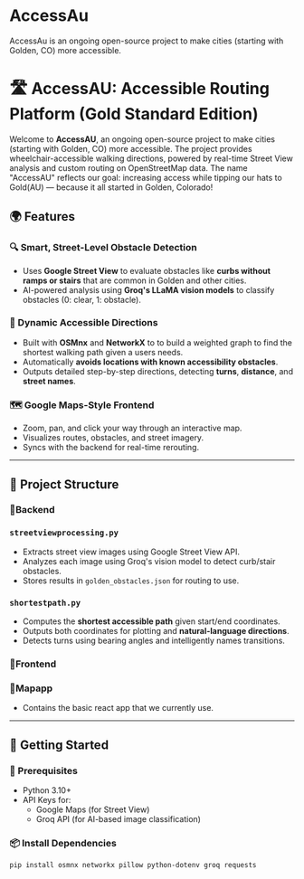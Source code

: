 # AccessAu
AccessAu is an ongoing open-source project to make cities (starting with Golden, CO) more accessible.

# 🛣️ AccessAU: Accessible Routing Platform (Gold Standard Edition)

Welcome to **AccessAU**, an ongoing open-source project to make cities (starting with Golden, CO) more accessible. The project provides wheelchair-accessible walking directions, powered by real-time Street View analysis and custom routing on OpenStreetMap data. The name "AccessAU" reflects our goal: increasing access while tipping our hats to Gold(AU) — because it all started in Golden, Colorado!

## 🌍 Features

### 🔍 Smart, Street-Level Obstacle Detection
- Uses **Google Street View** to evaluate obstacles like **curbs without ramps or stairs** that are common in Golden and other cities.
- AI-powered analysis using **Groq's LLaMA vision models** to classify obstacles (0: clear, 1: obstacle).

### 🧭 Dynamic Accessible Directions
- Built with **OSMnx** and **NetworkX** to to build a weighted graph to find the shortest walking path given a users needs.
- Automatically **avoids locations with known accessibility obstacles**.
- Outputs detailed step-by-step directions, detecting **turns**, **distance**, and **street names**.

### 🗺️ Google Maps-Style Frontend 
- Zoom, pan, and click your way through an interactive map.
- Visualizes routes, obstacles, and street imagery.
- Syncs with the backend for real-time rerouting.

---

## 📁 Project Structure

### 📁Backend

### `streetviewprocessing.py` 
- Extracts street view images using Google Street View API.
- Analyzes each image using Groq's vision model to detect curb/stair obstacles.
- Stores results in `golden_obstacles.json` for routing to use.

### `shortestpath.py` 
- Computes the **shortest accessible path** given start/end coordinates.
- Outputs both coordinates for plotting and **natural-language directions**.
- Detects turns using bearing angles and intelligently names transitions.

### 📁Frontend


### 📁Mapapp
- Contains the basic react app that we currently use. 


---

## 🚀 Getting Started

### 🔧 Prerequisites
- Python 3.10+
- API Keys for:
  - Google Maps (for Street View)
  - Groq API (for AI-based image classification)

### 📦 Install Dependencies

```bash
pip install osmnx networkx pillow python-dotenv groq requests


